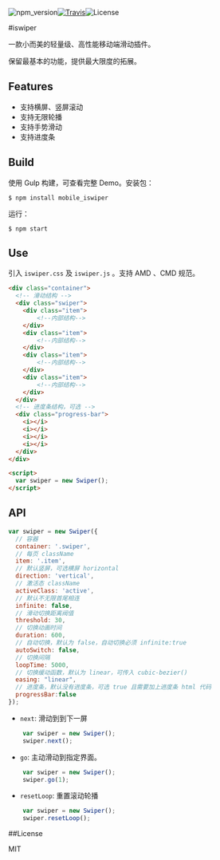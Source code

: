 ![npm_version](https://img.shields.io/npm/v/mobile_iswiper.svg)[![Travis](https://img.shields.io/travis/rust-lang/rust.svg)](https://github.com/chokcoco/iswiper)![License](https://img.shields.io/npm/l/express.svg)

#iswiper

一款小而美的轻量级、高性能移动端滑动插件。

保留最基本的功能，提供最大限度的拓展。

## Features

- 支持横屏、竖屏滚动
- 支持无限轮播
- 支持手势滑动
- 支持进度条

## Build

使用 Gulp 构建，可查看完整 Demo。安装包：

```
$ npm install mobile_iswiper
```

运行：

```
$ npm start
```

## Use

引入 `iswiper.css` 及 `iswiper.js` 。支持 AMD 、CMD 规范。

```html
<div class="container">
  <!-- 滑动结构 -->
  <div class="swiper">
    <div class="item">
        <!--内部结构-->
    </div>
    <div class="item">
        <!--内部结构-->
    </div>
    <div class="item">
        <!--内部结构-->
    </div>
    <div class="item">
        <!--内部结构-->
    </div>
  </div>
  <!-- 进度条结构，可选 -->
  <div class="progress-bar">
    <i></i>
    <i></i>
    <i></i>
    <i></i>
  </div>
</div>

<script>
  var swiper = new Swiper();
</script>
```

## API
```javascript
var swiper = new Swiper({
  // 容器
  container: '.swiper',
  // 每页 className
  item: '.item',
  // 默认竖屏，可选横屏 horizontal
  direction: 'vertical',
  // 激活态 className
  activeClass: 'active',
  // 默认不无限首尾相连
  infinite: false,
  // 滑动切换距离阀值
  threshold: 30,
  // 切换动画时间
  duration: 600,
  // 自动切换，默认为 false，自动切换必须 infinite:true
  autoSwitch: false,
  // 切换间隔
  loopTime: 5000,
  // 切换缓动函数，默认为 linear，可传入 cubic-bezier()
  easing: "linear",
  // 进度条，默认没有进度条，可选 true 且需要加上进度条 html 代码
  progressBar:false
});
```

- `next`: 滑动到到下一屏

```javascript
    var swiper = new Swiper();
    swiper.next();
```

- `go`: 主动滑动到指定界面。

```javascript
    var swiper = new Swiper();
    swiper.go(1);
```

- `resetLoop`: 重置滚动轮播

```javascript
    var swiper = new Swiper();
    swiper.resetLoop();
```

##License

MIT
